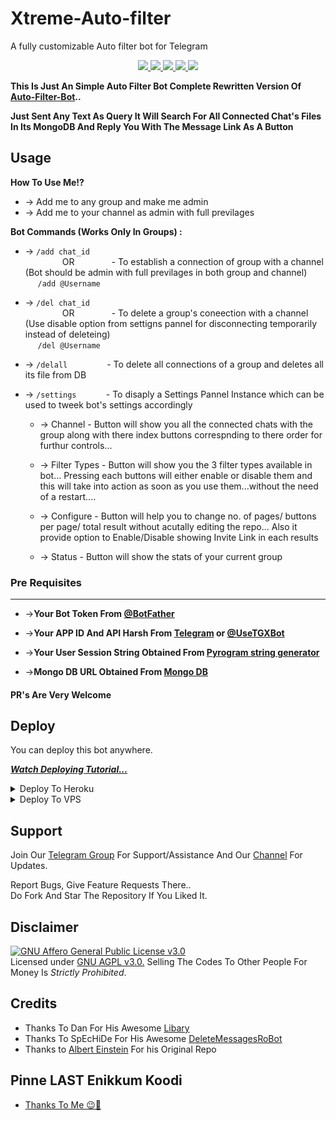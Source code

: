 # Xtreme-Auto-filter
A fully customizable Auto filter bot for Telegram


<p align="center">
  <a href="https://github.com/neera-j/auto-filter-xtreme/stargazers">
    <img src="https://img.shields.io/github/stars/neera-j?style=social">

  </a>
  
  <a href="https://github.com/neera-j/auto-filter-xtreme/fork">
    <img src="https://img.shields.io/github/forks/neera-j/auto-filter-xtreme?style=social">

<a href="https://github.com/neera-j/auto-filter-xtreme">
    <img src="https://img.shields.io/github/repo-size/CP-BOTS/Xtreme-Auto-filter">

  </a>
  </a> 
    <a href="https://github.com/neera-j/auto-filter-xtreme">
    <img src="https://img.shields.io/github/languages/code-size/neera-j/auto-filter-xtreme?style=social">

  </a> 
  
<a href="https://github.com/neera-j?tab=followers">
    <img src="https://img.shields.io/github/followers/neera-j?style=social">

  </a> 
</p>

__This Is Just An Simple Auto Filter Bot Complete Rewritten Version Of [Auto-Filter-Bot](https://github.com/CrazyBotsz/Adv-Auto-Filter-Bot-V2)..__

__Just Sent Any Text As Query It Will Search For All Connected Chat's Files In Its MongoDB And Reply You With The Message Link As A Button__


## Usage

**__How To Use Me!?__**

* -> Add me to any group and make me admin<br>
* -> Add me to your channel as admin with full previlages

**Bot Commands (Works Only In Groups) :**


  * -> `/add chat_id`<br>
     &nbsp;&nbsp;&nbsp;&nbsp;&nbsp;&nbsp;&nbsp;&nbsp;&nbsp;&nbsp;&nbsp;&nbsp;&nbsp;&nbsp;
OR
     &nbsp;&nbsp;&nbsp;&nbsp;&nbsp;&nbsp;&nbsp;&nbsp;&nbsp;&nbsp;&nbsp;&nbsp;&nbsp;&nbsp;- To establish a connection of group with a channel (Bot should be admin with full previlages in both group and channel)<br>
    &nbsp;&nbsp;&nbsp;&nbsp;&nbsp;`/add @Username`


  * -> `/del chat_id`<br>
     &nbsp;&nbsp;&nbsp;&nbsp;&nbsp;&nbsp;&nbsp;&nbsp;&nbsp;&nbsp;&nbsp;&nbsp;&nbsp;&nbsp;
OR 
    &nbsp;&nbsp;&nbsp;&nbsp;&nbsp;&nbsp;&nbsp;&nbsp;&nbsp;&nbsp;&nbsp;&nbsp;&nbsp;&nbsp;- To delete a group's coneection with a channel (Use disable option from settigns pannel for disconnecting temporarily instead of deleteing)<br>
    &nbsp;&nbsp;&nbsp;&nbsp; `/del @Username`


  * -> `/delall`&nbsp;&nbsp;&nbsp;&nbsp;&nbsp;&nbsp;&nbsp;&nbsp;&nbsp;&nbsp;&nbsp;&nbsp;&nbsp;&nbsp;&nbsp; - To delete all connections of a group and deletes all its file from DB
  
  * -> `/settings`&nbsp;&nbsp;&nbsp;&nbsp;&nbsp;&nbsp;&nbsp;&nbsp;&nbsp;&nbsp;&nbsp; -  To disaply a Settings Pannel Instance which can be used to tweek bot's settings accordingly

    * -> Channel - Button will show you all the connected chats with the group along with there index buttons correspnding to there order for furthur controls...

    * -> Filter Types - Button will show you the 3 filter types available in bot... Pressing each buttons will either enable or disable them and this will take into action as soon as you use them...without the need of a restart....

    * -> Configure - Button will help you to change no. of pages/ buttons per page/ total result without acutally editing the repo... Also it provide option to Enable/Disable  showing Invite Link in each results

    * -> Status - Button will show the stats of your current group

### Pre Requisites 
------------------
* ->__Your Bot Token From [@BotFather](http://www.telegram.dog/BotFather)__

* ->__Your APP ID And API Harsh From [Telegram](http://www.my.telegram.org) or [@UseTGXBot](http://www.telegram.dog/UseTGXBot)__

* ->__Your User Session String Obtained From [Pyrogram string generator](https://replit.com/@neera-j/pyro-session-generator)__

* ->__Mongo DB URL Obtained From [Mongo DB](http://www.mongodb.com)__

#### PR's Are Very Welcome

## Deploy
You can deploy this bot anywhere.

<i>**[Watch Deploying Tutorial...](https://youtu.be/KTearEPhumc)**</i>

<details><summary>Deploy To Heroku</summary>
<p>
<br>
<a href="https://heroku.com/deploy?template=https://github.com/neera-j/auto-filter-xtreme/tree/main">
  <img src="https://www.herokucdn.com/deploy/button.svg" alt="Deploy">
</a>
</p>
</details>

<details><summary>Deploy To VPS</summary>
<p>
<pre>
git clone https://github.com/CP-BOTS/Xtreme-Auto-filter
cd CP-BOTS/Xtreme-Auto-filter
pip3 install -r requirements.txt
# Change The Vars Of bot/__init__.py File Accordingly
python3 -m bot
</pre>
</p>
</details>

## Support   
Join Our [Telegram Group](https://www.telegram.dog/cpbotssupport) For Support/Assistance And Our [Channel](https://www.telegram.dog/cpbotz) For Updates.   
   
Report Bugs, Give Feature Requests There..   
Do Fork And Star The Repository If You Liked It.

## Disclaimer
[![GNU Affero General Public License v3.0](https://www.gnu.org/graphics/agplv3-155x51.png)](https://www.gnu.org/licenses/agpl-3.0.en.html#header)    
Licensed under [GNU AGPL v3.0.](https://github.com/neera-j/auto-filter-v3-by-cp-botz/blob/main/LICENSE)
Selling The Codes To Other People For Money Is *Strictly Prohibited*.


## Credits

 - Thanks To Dan For His Awesome [Libary](https://github.com/pyrogram/pyrogram)
 - Thanks To SpEcHiDe For His Awesome [DeleteMessagesRoBot](https://github.com/SpEcHiDe/DeleteMessagesRoBot)
 - Thanks to  [Albert Einstein](https://github.com/AlbertEinsteinTG) For his Original Repo
## Pinne LAST Enikkum Koodi
 - [Thanks To Me 😉👀](https://github.com/neera-j)
